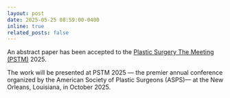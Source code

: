 ```yaml
---
layout: post
date: 2025-05-25 08:59:00-0400
inline: true
related_posts: false
---
```


An abstract paper has been accepted to the [Plastic Surgery The Meeting (PSTM)](https://www.plasticsurgerythemeeting.com/) 2025.  
<!-- **Paper title**: *A Chain-of-Thought AI Reasoning Framework for Burn Diagnosis*.   -->
The work will be presented at PSTM 2025 — the premier annual conference organized by the American Society of Plastic Surgeons (ASPS)— at the New Orleans, Louisiana, in October 2025.


